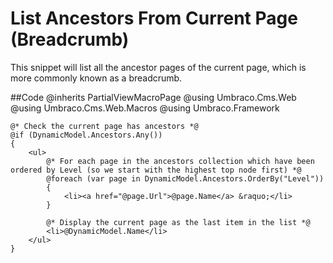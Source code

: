 # List Ancestors From Current Page (Breadcrumb)
This snippet will list all the ancestor pages of the current page, which is more commonly known as a breadcrumb.

##Code 
    @inherits PartialViewMacroPage
    @using Umbraco.Cms.Web
    @using Umbraco.Cms.Web.Macros
    @using Umbraco.Framework
    
    
    @* Check the current page has ancestors *@
    @if (DynamicModel.Ancestors.Any())
    { 
        <ul>
            @* For each page in the ancestors collection which have been ordered by Level (so we start with the highest top node first) *@
            @foreach (var page in DynamicModel.Ancestors.OrderBy("Level"))
            {
                <li><a href="@page.Url">@page.Name</a> &raquo;</li>
            }
    
            @* Display the current page as the last item in the list *@
            <li>@DynamicModel.Name</li>
        </ul>
    }